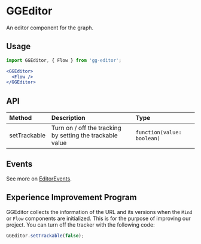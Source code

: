 # GGEditor

An editor component for the graph.

## Usage

```jsx
import GGEditor, { Flow } from 'gg-editor';

<GGEditor>
  <Flow />
</GGEditor>
```

## API

| Method | Description | Type |
| :--- | :--- | :--- |
| setTrackable | Turn on / off the tracking by setting the trackable value | `function(value: boolean)` |

## Events

See more on [EditorEvents](./editorEvents.en-US.md).


## Experience Improvement Program

GGEditor collects the information of the URL and its versions when the `Mind` or `Flow` components are initialized. This is for the purpose of improving our project. You can turn off the tracker with the following code:

```js
GGEditor.setTrackable(false);
```
